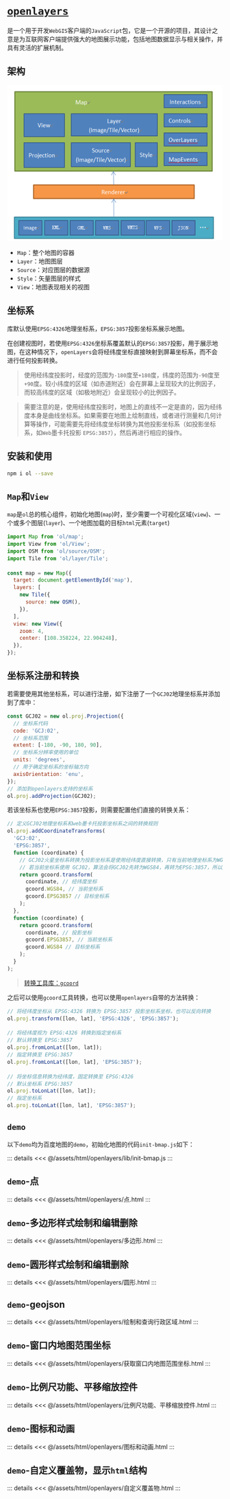 # [`openlayers`](https://openlayers.org/en/latest/apidoc/)

是一个用于开发`WebGIS`客户端的`JavaScript`包，它是一个开源的项目，其设计之意是为互联网客户端提供强大的地图展示功能，包括地图数据显示与相关操作，并具有灵活的扩展机制。

## 架构

![`openlayers`架构](../../assets//images/openlayers-org.png)

- `Map`：整个地图的容器
- `Layer`：地图图层
- `Source`：对应图层的数据源
- `Style`：矢量图层的样式
- `View`：地图表现相关的视图

## 坐标系

库默认使用`EPSG:4326`地理坐标系，`EPSG:3857`投影坐标系展示地图。

在创建视图时，若使用`EPSG:4326`坐标系覆盖默认的`EPSG:3857`投影，用于展示地图，在这种情况下，`openLayers`会将经纬度坐标直接映射到屏幕坐标系，而不会进行任何投影转换。

> 使用经纬度投影时，经度的范围为`-180`度至`+180`度，纬度的范围为`-90`度至`+90`度。较小纬度的区域（如赤道附近）会在屏幕上呈现较大的比例因子，而较高纬度的区域（如极地附近）会呈现较小的比例因子。

> 需要注意的是，使用经纬度投影时，地图上的直线不一定是直的，因为经纬度本身是曲线坐标系。如果需要在地图上绘制直线，或者进行测量和几何计算等操作，可能需要先将经纬度坐标转换为其他投影坐标系（如投影坐标系，如`Web`墨卡托投影 `EPSG:3857`），然后再进行相应的操作。

## 安装和使用

```bash
npm i ol --save
```

## `Map`和`View`

`map`是`ol`总的核心组件，初始化地图(`map`)时，至少需要一个可视化区域(`view`)、一个或多个图层(`layer`)、一个地图加载的目标`html`元素(`target`)

```js
import Map from 'ol/map';
import View from 'ol/View';
import OSM from 'ol/source/OSM';
import Tile from 'ol/layer/Tile';

const map = new Map({
  target: document.getElementById('map'),
  layers: [
    new Tile({
      source: new OSM(),
    }),
  ],
  view: new View({
    zoom: 4,
    center: [108.358224, 22.904248],
  }),
});
```

## 坐标系注册和转换

若需要使用其他坐标系，可以进行注册，如下注册了一个`GCJ02`地理坐标系并添加到了库中：

```js
const GCJ02 = new ol.proj.Projection({
  // 坐标系代码
  code: 'GCJ:02',
  // 坐标系范围
  extent: [-180, -90, 180, 90],
  // 坐标系分辨率使用的单位
  units: 'degrees',
  // 用于确定坐标系的坐标轴方向
  axisOrientation: 'enu',
});
// 添加到openlayers支持的坐标系
ol.proj.addProjection(GCJ02);
```

若该坐标系也使用`EPSG:3857`投影，则需要配置他们直接的转换关系：

```js
// 定义GCJ02地理坐标系和web墨卡托投影坐标系之间的转换规则
ol.proj.addCoordinateTransforms(
  'GCJ:02',
  'EPSG:3857',
  function (coordinate) {
    // GCJ02火星坐标系转换为投影坐标系是使用经纬度直接转换，只有当前地理坐标系为WGS84时，经纬度可以被直接转换为EPSG:3857。
    // 若当前坐标系使用 GCJ02，算法会将GCJ02先转为WGS84，再转为EPSG:3857，所以这里将GCJ02视为WGS84进行直接转换
    return gcoord.transform(
      coordinate, // 经纬度坐标
      gcoord.WGS84, // 当前坐标系
      gcoord.EPSG3857 // 目标坐标系
    );
  },
  function (coordinate) {
    return gcoord.transform(
      coordinate, // 投影坐标
      gcoord.EPSG3857, // 当前坐标系
      gcoord.WGS84 // 目标坐标系
    );
  }
);
```

> [转换工具库：`gcoord`](./%E5%9C%B0%E5%9B%BE%E6%A6%82%E5%BF%B5.md#坐标系之间的转换)

之后可以使用`gcoord`工具转换，也可以使用`openlayers`自带的方法转换：

```js
// 将经纬度坐标从 EPSG:4326 转换为 EPSG:3857 投影坐标系坐标，也可以反向转换
ol.proj.transform([lon, lat], 'EPSG:4326', 'EPSG:3857');

// 将经纬度视为 EPSG:4326 转换到指定坐标系
// 默认转换至 EPSG:3857
ol.proj.fromLonLat([lon, lat]);
// 指定转换至 EPSG:3857
ol.proj.fromLonLat([lon, lat], 'EPSG:3857');

// 将坐标信息转换为经纬度，固定转换至 EPSG:4326
// 默认坐标系 EPSG:3857
ol.proj.toLonLat([lon, lat]);
// 指定坐标系
ol.proj.toLonLat([lon, lat], 'EPSG:3857');
```

## `demo`

以下`demo`均为百度地图的`demo`，初始化地图的代码`init-bmap.js`如下：

::: details
<<< @/assets/html/openlayers/lib/init-bmap.js
:::

## `demo`-点

::: details
<<< @/assets/html/openlayers/点.html
:::

## `demo`-多边形样式绘制和编辑删除

::: details
<<< @/assets/html/openlayers/多边形.html
:::

## `demo`-圆形样式绘制和编辑删除

::: details
<<< @/assets/html/openlayers/圆形.html
:::

## `demo`-geojson

::: details
<<< @/assets/html/openlayers/绘制和查询行政区域.html
:::

## `demo`-窗口内地图范围坐标

::: details
<<< @/assets/html/openlayers/获取窗口内地图范围坐标.html
:::

## `demo`-比例尺功能、平移缩放控件

::: details
<<< @/assets/html/openlayers/比例尺功能、平移缩放控件.html
:::

## `demo`-图标和动画

::: details
<<< @/assets/html/openlayers/图标和动画.html
:::

## `demo`-自定义覆盖物，显示`html`结构

::: details
<<< @/assets/html/openlayers/自定义覆盖物.html
:::
